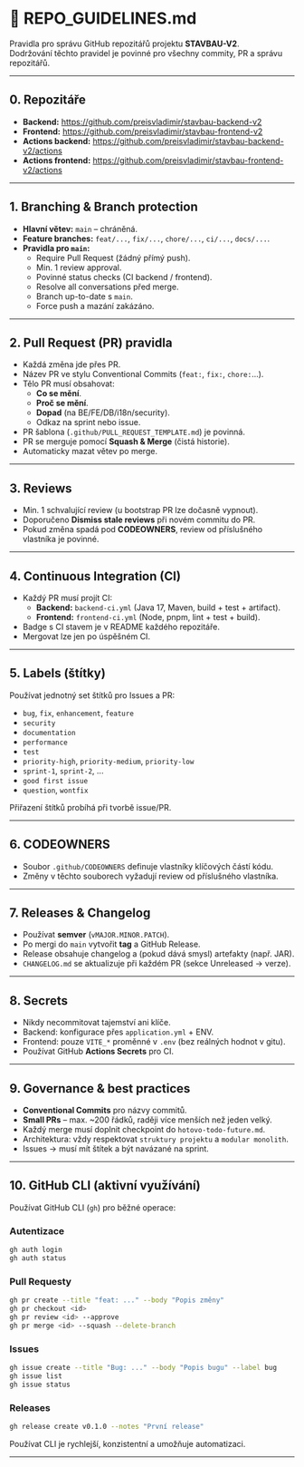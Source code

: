 # 📂 REPO_GUIDELINES.md

Pravidla pro správu GitHub repozitářů projektu **STAVBAU-V2**.  
Dodržování těchto pravidel je povinné pro všechny commity, PR a správu repozitářů.

---

## 0. Repozitáře
- **Backend:** https://github.com/preisvladimir/stavbau-backend-v2  
- **Frontend:** https://github.com/preisvladimir/stavbau-frontend-v2  
- **Actions backend:** https://github.com/preisvladimir/stavbau-backend-v2/actions  
- **Actions frontend:** https://github.com/preisvladimir/stavbau-frontend-v2/actions  

---

## 1. Branching & Branch protection
- **Hlavní větev:** `main` – chráněná.
- **Feature branches:** `feat/...`, `fix/...`, `chore/...`, `ci/...`, `docs/...`.
- **Pravidla pro `main`:**
  - Require Pull Request (žádný přímý push).
  - Min. 1 review approval.
  - Povinné status checks (CI backend / frontend).
  - Resolve all conversations před merge.
  - Branch up-to-date s `main`.
  - Force push a mazání zakázáno.

---

## 2. Pull Request (PR) pravidla
- Každá změna jde přes PR.
- Název PR ve stylu Conventional Commits (`feat:`, `fix:`, `chore:`...).
- Tělo PR musí obsahovat:
  - **Co se mění**.
  - **Proč se mění**.
  - **Dopad** (na BE/FE/DB/i18n/security).
  - Odkaz na sprint nebo issue.
- PR šablona (`.github/PULL_REQUEST_TEMPLATE.md`) je povinná.
- PR se merguje pomocí **Squash & Merge** (čistá historie).
- Automaticky mazat větev po merge.

---

## 3. Reviews
- Min. 1 schvalující review (u bootstrap PR lze dočasně vypnout).
- Doporučeno **Dismiss stale reviews** při novém commitu do PR.
- Pokud změna spadá pod **CODEOWNERS**, review od příslušného vlastníka je povinné.

---

## 4. Continuous Integration (CI)
- Každý PR musí projít CI:
  - **Backend:** `backend-ci.yml` (Java 17, Maven, build + test + artifact).
  - **Frontend:** `frontend-ci.yml` (Node, pnpm, lint + test + build).
- Badge s CI stavem je v README každého repozitáře.
- Mergovat lze jen po úspěšném CI.

---

## 5. Labels (štítky)
Používat jednotný set štítků pro Issues a PR:
- `bug`, `fix`, `enhancement`, `feature`
- `security`
- `documentation`
- `performance`
- `test`
- `priority-high`, `priority-medium`, `priority-low`
- `sprint-1`, `sprint-2`, ...
- `good first issue`
- `question`, `wontfix`

Přiřazení štítků probíhá při tvorbě issue/PR.

---

## 6. CODEOWNERS
- Soubor `.github/CODEOWNERS` definuje vlastníky klíčových částí kódu.
- Změny v těchto souborech vyžadují review od příslušného vlastníka.

---

## 7. Releases & Changelog
- Používat **semver** (`vMAJOR.MINOR.PATCH`).
- Po mergi do `main` vytvořit **tag** a GitHub Release.
- Release obsahuje changelog a (pokud dává smysl) artefakty (např. JAR).
- `CHANGELOG.md` se aktualizuje při každém PR (sekce Unreleased → verze).

---

## 8. Secrets
- Nikdy necommitovat tajemství ani klíče.
- Backend: konfigurace přes `application.yml` + ENV.
- Frontend: pouze `VITE_*` proměnné v `.env` (bez reálných hodnot v gitu).
- Používat GitHub **Actions Secrets** pro CI.

---

## 9. Governance & best practices
- **Conventional Commits** pro názvy commitů.
- **Small PRs** – max. ~200 řádků, raději více menších než jeden velký.
- Každý merge musí doplnit checkpoint do `hotovo-todo-future.md`.
- Architektura: vždy respektovat `struktury projektu` a `modular monolith`.
- Issues → musí mít štítek a být navázané na sprint.

---

## 10. GitHub CLI (aktivní využívání)
Používat GitHub CLI (`gh`) pro běžné operace:

### Autentizace
```bash
gh auth login
gh auth status
```

### Pull Requesty
```bash
gh pr create --title "feat: ..." --body "Popis změny"
gh pr checkout <id>
gh pr review <id> --approve
gh pr merge <id> --squash --delete-branch
```

### Issues
```bash
gh issue create --title "Bug: ..." --body "Popis bugu" --label bug
gh issue list
gh issue status
```

### Releases
```bash
gh release create v0.1.0 --notes "První release"
```

Používat CLI je rychlejší, konzistentní a umožňuje automatizaci.

---
